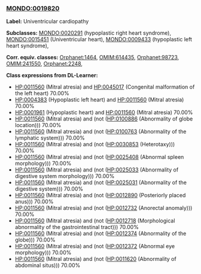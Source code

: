 
### [MONDO:0019820](http://purl.obolibrary.org/obo/MONDO_0019820)
**Label:** Univentricular cardiopathy

**Subclasses:** [MONDO:0020291](http://purl.obolibrary.org/obo/MONDO_0020291) (hypoplastic right heart syndrome), [MONDO:0015451](http://purl.obolibrary.org/obo/MONDO_0015451) (Univentricular heart), [MONDO:0009433](http://purl.obolibrary.org/obo/MONDO_0009433) (hypoplastic left heart syndrome), 

**Corr. equiv. classes:** [Orphanet:1464](http://www.orpha.net/ORDO/Orphanet_1464), [OMIM:614435](http://purl.obolibrary.org/obo/OMIM_614435), [Orphanet:98723](http://www.orpha.net/ORDO/Orphanet_98723), [OMIM:241550](http://purl.obolibrary.org/obo/OMIM_241550), [Orphanet:2248](http://www.orpha.net/ORDO/Orphanet_2248), 

**Class expressions from DL-Learner:**

- [HP:0011560](http://purl.obolibrary.org/obo/HP_0011560) (Mitral atresia) and [HP:0045017](http://purl.obolibrary.org/obo/HP_0045017) (Congenital malformation of the left heart) 70.00%
- [HP:0004383](http://purl.obolibrary.org/obo/HP_0004383) (Hypoplastic left heart) and [HP:0011560](http://purl.obolibrary.org/obo/HP_0011560) (Mitral atresia) 70.00%
- [HP:0001961](http://purl.obolibrary.org/obo/HP_0001961) (Hypoplastic heart) and [HP:0011560](http://purl.obolibrary.org/obo/HP_0011560) (Mitral atresia) 70.00%
- [HP:0011560](http://purl.obolibrary.org/obo/HP_0011560) (Mitral atresia) and (not ([HP:0100886](http://purl.obolibrary.org/obo/HP_0100886) (Abnormality of globe location))) 70.00%
- [HP:0011560](http://purl.obolibrary.org/obo/HP_0011560) (Mitral atresia) and (not ([HP:0100763](http://purl.obolibrary.org/obo/HP_0100763) (Abnormality of the lymphatic system))) 70.00%
- [HP:0011560](http://purl.obolibrary.org/obo/HP_0011560) (Mitral atresia) and (not ([HP:0030853](http://purl.obolibrary.org/obo/HP_0030853) (Heterotaxy))) 70.00%
- [HP:0011560](http://purl.obolibrary.org/obo/HP_0011560) (Mitral atresia) and (not ([HP:0025408](http://purl.obolibrary.org/obo/HP_0025408) (Abnormal spleen morphology))) 70.00%
- [HP:0011560](http://purl.obolibrary.org/obo/HP_0011560) (Mitral atresia) and (not ([HP:0025033](http://purl.obolibrary.org/obo/HP_0025033) (Abnormality of digestive system morphology))) 70.00%
- [HP:0011560](http://purl.obolibrary.org/obo/HP_0011560) (Mitral atresia) and (not ([HP:0025031](http://purl.obolibrary.org/obo/HP_0025031) (Abnormality of the digestive system))) 70.00%
- [HP:0011560](http://purl.obolibrary.org/obo/HP_0011560) (Mitral atresia) and (not ([HP:0012890](http://purl.obolibrary.org/obo/HP_0012890) (Posteriorly placed anus))) 70.00%
- [HP:0011560](http://purl.obolibrary.org/obo/HP_0011560) (Mitral atresia) and (not ([HP:0012732](http://purl.obolibrary.org/obo/HP_0012732) (Anorectal anomaly))) 70.00%
- [HP:0011560](http://purl.obolibrary.org/obo/HP_0011560) (Mitral atresia) and (not ([HP:0012718](http://purl.obolibrary.org/obo/HP_0012718) (Morphological abnormality of the gastrointestinal tract))) 70.00%
- [HP:0011560](http://purl.obolibrary.org/obo/HP_0011560) (Mitral atresia) and (not ([HP:0012374](http://purl.obolibrary.org/obo/HP_0012374) (Abnormality of the globe))) 70.00%
- [HP:0011560](http://purl.obolibrary.org/obo/HP_0011560) (Mitral atresia) and (not ([HP:0012372](http://purl.obolibrary.org/obo/HP_0012372) (Abnormal eye morphology))) 70.00%
- [HP:0011560](http://purl.obolibrary.org/obo/HP_0011560) (Mitral atresia) and (not ([HP:0011620](http://purl.obolibrary.org/obo/HP_0011620) (Abnormality of abdominal situs))) 70.00%


